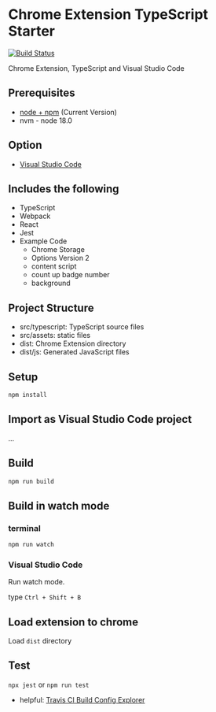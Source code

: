 # Chrome Extension TypeScript Starter

[![Build Status](https://app.travis-ci.com/majamil16/export-tabs-to-joplin.svg?branch=master)](https://app.travis-ci.com/majamil16/export-tabs-to-joplin)

Chrome Extension, TypeScript and Visual Studio Code

## Prerequisites

* [node + npm](https://nodejs.org/) (Current Version)
* nvm - node 18.0

## Option

* [Visual Studio Code](https://code.visualstudio.com/)

## Includes the following

* TypeScript
* Webpack
* React
* Jest
* Example Code
  * Chrome Storage
  * Options Version 2
  * content script
  * count up badge number
  * background

## Project Structure

* src/typescript: TypeScript source files
* src/assets: static files
* dist: Chrome Extension directory
* dist/js: Generated JavaScript files

## Setup

```bash
npm install
```

## Import as Visual Studio Code project

...

## Build

```bash
npm run build
```

## Build in watch mode

### terminal

```bash
npm run watch
```

### Visual Studio Code

Run watch mode.

type `Ctrl + Shift + B`

## Load extension to chrome

Load `dist` directory

## Test

`npx jest` or `npm run test`

* helpful: [Travis CI Build Config Explorer
](https://config.travis-ci.com/explore)
